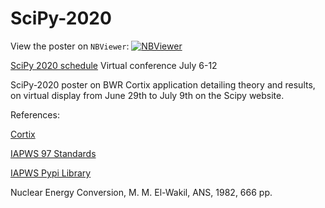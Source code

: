 # SciPy-2020

View the poster on `NBViewer`: [![NBViewer](https://raw.githubusercontent.com/jupyter/design/master/logos/Badges/nbviewer_badge.svg)](https://nbviewer.jupyter.org/github/dpploy/scipy-2020/blob/master/poster.ipynb)

[SciPy 2020 schedule](https://www.scipy2020.scipy.org/schedule)
Virtual conference July 6-12

SciPy-2020 poster on BWR Cortix application detailing theory and results, on virtual display from June 29th to July 9th on the Scipy website.

References:

[Cortix](https://cortix.org/)

[IAPWS 97 Standards](http://www.iapws.org/relguide/IF97-Rev.html)

[IAPWS Pypi Library](https://pypi.org/project/iapws/)

Nuclear Energy Conversion, M. M. El-Wakil, ANS, 1982, 666 pp.
